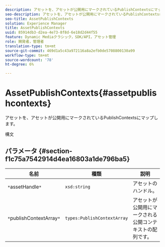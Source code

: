 ```yaml
---
description: アセットを、アセットが公開用にマークされているPublishContextsにマップします。
seo-description: アセットを、アセットが公開用にマークされているPublishContextsにマップします。
seo-title: AssetPublishContexts
solution: Experience Manager
title: AssetPublishContexts
uuid: 85914db3-d2ea-4e73-8f8d-6e18d2d44f55
feature: Dynamic Mediaクラシック，SDK/API，アセット管理
role: 開発者，管理者
translation-type: tm+mt
source-git-commit: 469d1a5c43a972116a8a2efb0de5708800130a99
workflow-type: tm+mt
source-wordcount: '78'
ht-degree: 6%

---
```



# AssetPublishContexts{#assetpublishcontexts}

アセットを、アセットが公開用にマークされているPublishContextsにマップします。

構文

## パラメータ {#section-f1c75a7542914d4ea16803a1de796ba5}

| 名前 | 種類 | 説明 |
|---|---|---|
| `*`assetHandle`*` | `xsd:string` | アセットのハンドル。 |
| `*`publishContextArray`*` | `types:PublishContextArray` | アセットが公開用にマークされる公開コンテキストの配列です。 |

